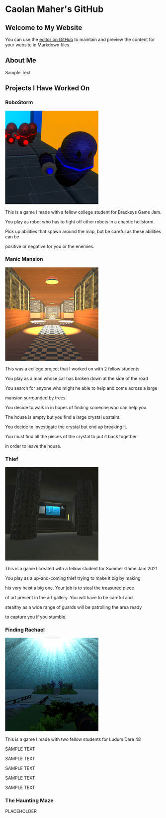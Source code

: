 # Caolan Maher's GitHub

<link href="style.css" rel="stylesheet">

## Welcome to My Website

You can use the [editor on GitHub](https://github.com/CaolanMaher/Website/edit/gh-pages/index.md) to maintain and preview the content for your website in Markdown files.

## About Me

<p class="red"> Sample Text </p>

## Projects I Have Worked On

### RoboStorm
<img class="float_right" src="images/RoboStorm.png" alt="RoboStorm" width="300" height="300" />

<p>This is a game I made with a fellow college student for Brackeys Game Jam.</p>
<p>You play as robot who has to fight off other robots in a chaotic hellstorm.</p>
<p>Pick up abilities that spawn around the map, but be careful as these abilities can be</p>
<p>positive or negative for you or the enemies.</p>

### Manic Mansion
<img class="float_right" src="images/ManicMansion.png" alt="Manic Mansion" width="300" height="300" />

<p>This was a college project that I worked on with 2 fellow students</p>
<p>You play as a man whose car has broken down at the side of the road</p>
<p>You search for anyone who might he able to help and come across a large</p>
<p>mansion surrounded by trees.</p>
<p>You decide to walk in in hopes of finding someone who can help you.</p>
<p>The house is empty but you find a large crystal upstairs.</p>
<p>You decide to investigate the crystal but end up breaking it.</p>
<p>You must find all the pieces of the crystal to put it back together</p>
<p>in order to leave the house.</p>

### Thief
<img class="float_right" src="images/Thief.png" alt="Thief" width="300" width="300" />

<p>This is a game I created with a fellow student for Summer Game Jam 2021</p>
<p>You play as a up-and-coming thief trying to make it big by making</p>
<p>his very heist a big one. Your job is to steal the treasured piece</p>
<p>of art present in the art gallery.  You will have to be careful and</p>
<p>stealthy as a wide range of guards will be patrolling the area ready</p>
<p>to capture you if you stumble.</p>

### Finding Rachael
<img class="float_right" src="images/FindingRachael.png" alt="Thief" width="300" width="300" />

<p>This is a game I made with two fellow students for Ludum Dare 48</p>
<p>SAMPLE TEXT</p>
<p>SAMPLE TEXT</p>
<p>SAMPLE TEXT</p>
<p>SAMPLE TEXT</p>
<p>SAMPLE TEXT</p>

### The Haunting Maze
PLACEHOLDER
